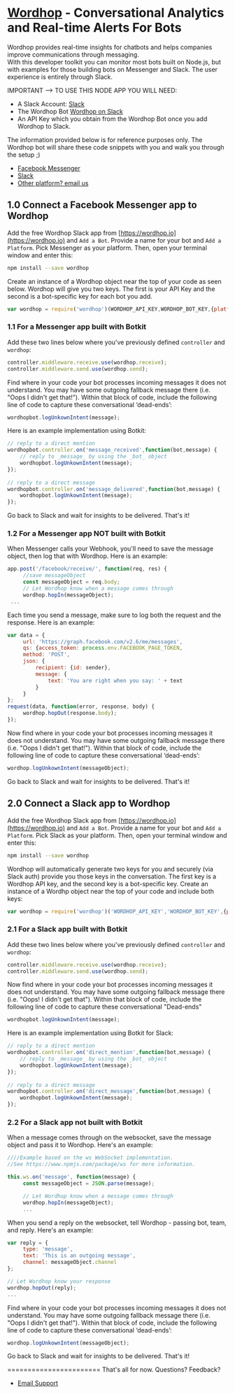 # [Wordhop](https://wordhop.io) - Conversational Analytics and Real-time Alerts For Bots

Wordhop provides real-time insights for chatbots and helps companies improve communications through messaging.  
With this developer toolkit you can monitor most bots built on Node.js, but with examples for those building bots on Messenger and Slack.
The user experience is entirely through Slack.

IMPORTANT --> TO USE THIS NODE APP YOU WILL NEED:
* A Slack Account: [Slack](https://api.slack.com)
* The Wordhop Bot [Wordhop on Slack](https://developer.wordhop.io)
* An API Key which you obtain from the Wordhop Bot once you add Wordhop to Slack.

The information provided below is for reference purposes only.  The Wordhop bot will share these code snippets with you and walk you through the setup ;)

* [Facebook Messenger](https://developers.facebook.com)
* [Slack](https://api.slack.com)
* [Other platform? email us](mailto:support@wordhop.io)

## 1.0 Connect a Facebook Messenger app to Wordhop

Add the free Wordhop Slack app from [https://wordhop.io](https://wordhop.io) and `Add a Bot`.  Provide a name for your bot and `Add a Platform`.  Pick Messenger as your platform. Then, open your terminal window and enter this:

```bash
npm install --save wordhop
```

Create an instance of a Wordhop object near the top of your code as seen below. Wordhop will give you two keys. The first is your API Key and the second is a bot-specific key for each bot you add.

```javascript
var wordhop = require('wordhop')(WORDHOP_API_KEY,WORDHOP_BOT_KEY,{platform:'messenger'})
```


### 1.1 For a Messenger app built with Botkit

Add these two lines below where you've previously defined `controller` and `wordhop`:

```javascript
controller.middleware.receive.use(wordhop.receive); 
controller.middleware.send.use(wordhop.send); 
```

Find where in your code your bot processes incoming messages it does not understand. You may have some outgoing fallback message there (i.e. "Oops I didn't get that!"). Within that block of code, include the following line of code to capture these conversational ‘dead-ends’:

```javascript
wordhopbot.logUnkownIntent(message);
```

Here is an example implementation using Botkit:

```javascript
// reply to a direct mention 
wordhopbot.controller.on('message_received',function(bot,message) { 
    // reply to _message_ by using the _bot_ object 
    wordhopbot.logUnkownIntent(message); 
}); 
     
// reply to a direct message 
wordhopbot.controller.on('message_delivered',function(bot,message) { 
    wordhopbot.logUnkownIntent(message); 
});
```

Go back to Slack and wait for insights to be delivered. That's it!

### 1.2 For a Messenger app NOT built with Botkit


When Messenger calls your Webhook, you'll need to save the message object, then log that with Wordhop. Here is an example:

```javascript
app.post('/facebook/receive/', function(req, res) { 
     //save messageObject 
     const messageObject = req.body; 
     // Let Wordhop know when a message comes through 
     wordhop.hopIn(messageObject); 
 ...
```

Each time you send a message, make sure to log both the request and the response. Here is an example:
```javascript
var data = { 
     url: 'https://graph.facebook.com/v2.6/me/messages', 
     qs: {access_token: process.env.FACEBOOK_PAGE_TOKEN, 
     method: 'POST', 
     json: { 
         recipient: {id: sender}, 
         message: { 
             text: 'You are right when you say: ' + text 
         } 
     } 
}; 
request(data, function(error, response, body) { 
     wordhop.hopOut(response.body); 
});
```

Now find where in your code your bot processes incoming messages it does not understand. You may have some outgoing fallback message there (i.e. "Oops I didn't get that!"). Within that block of code, include the following line of code to capture these conversational ‘dead-ends’:

```javascript
wordhop.logUnkownIntent(messageObject);
```

Go back to Slack and wait for insights to be delivered. That's it!

## 2.0 Connect a Slack app to Wordhop

Add the free Wordhop Slack app from [https://wordhop.io](https://wordhop.io) and  `Add a Bot`.  Provide a name for your bot and  `Add a Platform`.  Pick Slack as your platform. Then, open your terminal window and enter this:

```bash
npm install --save wordhop
```

Wordhop will automatically generate two keys for you and securely (via Slack auth) provide you those keys in the conversation. The first key is a Wordhop API key, and the second key is a bot-specific key.  Create an instance of a Wordhp object near the top of your code and include both keys:  

```javascript
var wordhop = require('wordhop')('WORDHOP_API_KEY','WORDHOP_BOT_KEY',{platform:'slack'});
```


### 2.1 For a Slack app built with Botkit

Add these two lines below where you've previously defined `controller` and `wordhop`:

```javascript
controller.middleware.receive.use(wordhop.receive); 
controller.middleware.send.use(wordhop.send); 
```

Now find where in your code your bot processes incoming messages it does not understand. You may have some outgoing fallback message there (i.e. "Oops! I didn't get that"). Within that block of code, include the following line of code to capture these conversational "Dead-ends"

```javascript
wordhopbot.logUnkownIntent(message);
```

Here is an example implementation using Botkit for Slack:

```javascript
// reply to a direct mention 
wordhopbot.controller.on('direct_mention',function(bot,message) { 
    // reply to _message_ by using the _bot_ object 
    wordhopbot.logUnkownIntent(message); 
}); 
     
// reply to a direct message 
wordhopbot.controller.on('direct_message',function(bot,message) { 
    wordhopbot.logUnkownIntent(message); 
});
```

### 2.2 For a Slack app not built with Botkit

When a message comes through on the websocket, save the message object and pass it to Wordhop. Here's an example:

```javascript
////Example based on the ws WebSocket implementation.
//See https://www.npmjs.com/package/ws for more information.

this.ws.on('message', function(message) { 
     const messageObject = JSON.parse(message); 

     // Let Wordhop know when a message comes through 
     wordhop.hopIn(messageObject);
     ...
```

When you send a reply on the websocket, tell Wordhop - passing bot, team, and reply. Here's an example:

```javascript
var reply = { 
     type: 'message', 
     text: 'This is an outgoing message', 
     channel: messageObject.channel 
}; 

// Let Wordhop know your response 
wordhop.hopOut(reply); 
...
```

Find where in your code your bot processes incoming messages it does not understand. You may have some outgoing fallback message there (i.e. "Oops I didn't get that!"). Within that block of code, include the following line of code to capture these conversational ‘dead-ends’:

```javascript
wordhop.logUnkownIntent(messageObject);
```

Go back to Slack and wait for insights to be delivered. That's it!

=======================
That's all for now. Questions?  Feedback?  
* [Email Support](mailto://support.wordhop.io)


